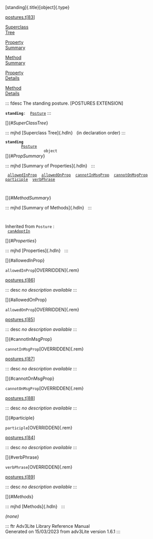 [standing]{.title}[object]{.type}

[postures.t](../file/postures.t.html)\[[83](../source/postures.t.html#83)\]

[Superclass\
Tree](#_SuperClassTree_)

[Property\
Summary](#_PropSummary_)

[Method\
Summary](#_MethodSummary_)

[Property\
Details](#_Properties_)

[Method\
Details](#_Methods_)

::: fdesc
The standing posture. \[POSTURES EXTENSION\]

**`standing`**` :   `[`Posture`](../object/Posture.html)
:::

[]{#_SuperClassTree_}

::: mjhd
[Superclass Tree]{.hdln}   (in declaration order)
:::

**`standing`**\
`         `[`Posture`](../object/Posture.html)\
`                 object`\
[]{#_PropSummary_}

::: mjhd
[Summary of Properties]{.hdln}  
:::

` `[`allowedInProp`](#allowedInProp)`  `[`allowedOnProp`](#allowedOnProp)`  `[`cannotInMsgProp`](#cannotInMsgProp)`  `[`cannotOnMsgProp`](#cannotOnMsgProp)`  `[`participle`](#participle)`  `[`verbPhrase`](#verbPhrase)`  `

` `

[]{#_MethodSummary_}

::: mjhd
[Summary of Methods]{.hdln}  
:::

` `

Inherited from `Posture` :\
` `[`canAdoptIn`](../object/Posture.html#canAdoptIn)`  `

[]{#_Properties_}

::: mjhd
[Properties]{.hdln}  
:::

[]{#allowedInProp}

`allowedInProp`[OVERRIDDEN]{.rem}

[postures.t](../file/postures.t.html)\[[86](../source/postures.t.html#86)\]

::: desc
*no description available*
:::

[]{#allowedOnProp}

`allowedOnProp`[OVERRIDDEN]{.rem}

[postures.t](../file/postures.t.html)\[[85](../source/postures.t.html#85)\]

::: desc
*no description available*
:::

[]{#cannotInMsgProp}

`cannotInMsgProp`[OVERRIDDEN]{.rem}

[postures.t](../file/postures.t.html)\[[87](../source/postures.t.html#87)\]

::: desc
*no description available*
:::

[]{#cannotOnMsgProp}

`cannotOnMsgProp`[OVERRIDDEN]{.rem}

[postures.t](../file/postures.t.html)\[[88](../source/postures.t.html#88)\]

::: desc
*no description available*
:::

[]{#participle}

`participle`[OVERRIDDEN]{.rem}

[postures.t](../file/postures.t.html)\[[84](../source/postures.t.html#84)\]

::: desc
*no description available*
:::

[]{#verbPhrase}

`verbPhrase`[OVERRIDDEN]{.rem}

[postures.t](../file/postures.t.html)\[[89](../source/postures.t.html#89)\]

::: desc
*no description available*
:::

[]{#_Methods_}

::: mjhd
[Methods]{.hdln}  
:::

*(none)*

::: ftr
Adv3Lite Library Reference Manual\
Generated on 15/03/2023 from adv3Lite version 1.6.1
:::
